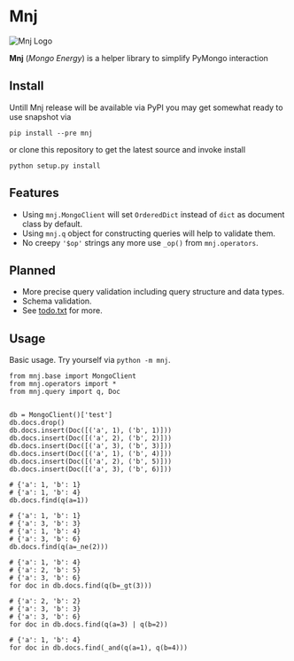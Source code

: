 # Mnj
![Mnj Logo](https://www.dropbox.com/s/492ke98ciajnd98/logo150.png?dl=1)

**Mnj** (_Mongo Energy_) is a helper library to simplify PyMongo interaction

## Install
Untill Mnj release will be available via PyPI you may get somewhat ready to use snapshot via

    pip install --pre mnj

or clone this repository to get the latest source and invoke install

    python setup.py install

## Features
* Using `mnj.MongoClient` will set `OrderedDict` instead of `dict` as document class by default.
* Using `mnj.q` object for constructing queries will help to validate them.
* No creepy `'$op'` strings any more use `_op()` from `mnj.operators`.

## Planned
* More precise query validation including query structure and data types.
* Schema validation.
* See [todo.txt](todo.txt) for more.

## Usage
Basic usage. Try yourself via `python -m mnj`.

    from mnj.base import MongoClient
    from mnj.operators import *
    from mnj.query import q, Doc
    
    
    db = MongoClient()['test']
    db.docs.drop()
    db.docs.insert(Doc([('a', 1), ('b', 1)]))
    db.docs.insert(Doc([('a', 2), ('b', 2)]))
    db.docs.insert(Doc([('a', 3), ('b', 3)]))
    db.docs.insert(Doc([('a', 1), ('b', 4)]))
    db.docs.insert(Doc([('a', 2), ('b', 5)]))
    db.docs.insert(Doc([('a', 3), ('b', 6)]))
    
    # {'a': 1, 'b': 1}
    # {'a': 1, 'b': 4}
    db.docs.find(q(a=1))
    
    # {'a': 1, 'b': 1}
    # {'a': 3, 'b': 3}
    # {'a': 1, 'b': 4}
    # {'a': 3, 'b': 6}
    db.docs.find(q(a=_ne(2)))

    # {'a': 1, 'b': 4}
    # {'a': 2, 'b': 5}
    # {'a': 3, 'b': 6}
    for doc in db.docs.find(q(b=_gt(3)))

    # {'a': 2, 'b': 2}
    # {'a': 3, 'b': 3}
    # {'a': 3, 'b': 6}
    for doc in db.docs.find(q(a=3) | q(b=2))

    # {'a': 1, 'b': 4}
    for doc in db.docs.find(_and(q(a=1), q(b=4)))
